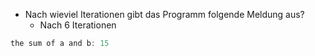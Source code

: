 - Nach wieviel Iterationen gibt das Programm folgende Meldung aus?
    - Nach 6 Iterationen

```C
the sum of a and b: 15
```
